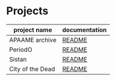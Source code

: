 # Projects

| project name   	| documentation                                                                           	|
|----------------	|-----------------------------------------------------------------------------------------	|
| APAAME archive 	| [README](https://github.com/eamena-project/eamena-arches-dev/blob/main/projects/apaame/README.md) 	|
| PeriodO          	| [README](https://github.com/achp-project/cultural-heritage/blob/main/periodo-projects/README.md)     	|
| Sistan          	| [README](https://github.com/eamena-project/eamena-arches-dev/blob/main/projects/sistan/README.md)     |
| City of the Dead 	| [README](https://github.com/eamena-project/eamena-arches-dev/blob/main/projects/cairo/README.md)     |
